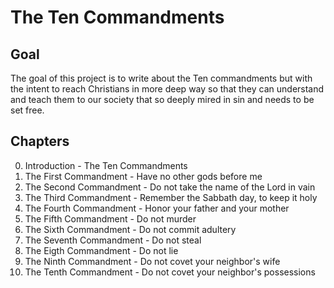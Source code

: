 # The Ten Commandments

## Goal

The goal of this project is to write about the Ten commandments but with the intent to reach
Christians in more deep way so that they can
understand and teach them to our society that so
deeply mired in sin and needs to be set free.


## Chapters

0. Introduction - The Ten Commandments
1. The First Commandment - Have no other gods before me
2. The Second Commandment - Do not take the name of the Lord in vain
3. The Third Commandment - Remember the Sabbath day, to keep it holy
4. The Fourth Commandment - Honor your father and your mother
5. The Fifth Commandment - Do not murder
6. The Sixth Commandment - Do not commit adultery
7. The Seventh Commandment - Do not steal
8. The Eigth Commandment - Do not lie
9. The Ninth Commandment - Do not covet your neighbor's wife
10.  The Tenth Commandment - Do not covet your neighbor's possessions

##







